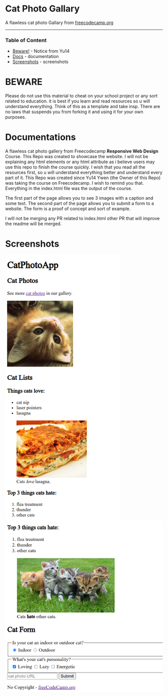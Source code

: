 
# Cat Photo Gallary

A flawless cat photo Gallary from [freecodecamp.org](https://www.freecodecamp.org/learn/2022/responsive-web-design/#learn-html-by-building-a-cat-photo-app)

---

### Table of Content

<ul>
  <li> <a href="#beware">Beware!</a> - Notice from Yu14 </li>
  <li> <a href="#documentations">Docs</a> - documentation </li>
  <li> <a href="#screenshots">Screenshots</a> - screenshots </li>
</ul>

# BEWARE

Please do not use this material to cheat on your school project or any sort related to education.
it is best if you learn and read resources so u will understand everything.
Think of this as a template and take insp.
There are no laws that suspends you from forking it and using it for your own purposes.

# Documentations

A flawless cat photo gallery from Freecodecamp **Responsive Web Design** Course. This Repo was created to showcase the website.
I will not be explaining any html elements or any html attribute as i believe users may use this repo to finish the course quickly.
I wish that you read all the resources first, so u will understand everything better and understand every part of it. This Repo 
was created since Yu14 Ywen (the Owner of this Repo) was taking the course on Freecodecamp. I wish to remind you that. Everything in the index.html file was the output of the course. 

The first part of the page allows you to see 3 images with a caption and some text.
The second part of the page allows you to submit a form to a website. The form is a proof of concept and sort of example. 

I will not be merging any PR related to index.html
other PR that will improve the readme will be merged. 


# Screenshots

![Screenshot 1 show casing the website](p1.png)
![Screenshot 2 show casing the website](p2.png)


